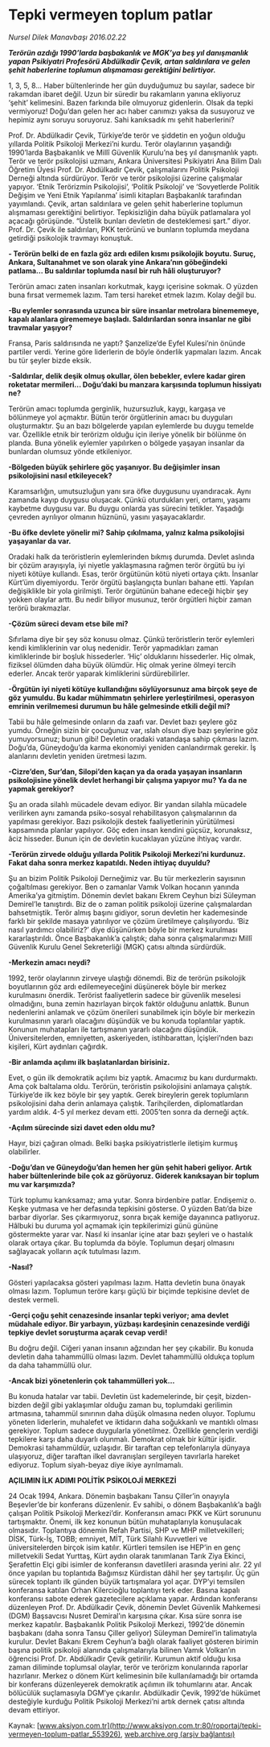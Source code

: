 # Tepki vermeyen toplum patlar

*Nursel Dilek Manavbaşı 2016.02.22*

<div class="pNewsDetailMainContent ctx_content" itemprop="articleBody">
 <p>
  <em>
   <strong>
    Terörün azdığı 1990’larda başbakanlık ve MGK’ya beş yıl danışmanlık yapan Psikiyatri Profesörü Abdülkadir Çevik, artan saldırılara ve gelen şehit haberlerine toplumun alışmaması gerektiğini belirtiyor.
   </strong>
  </em>
 </p>
 <p>
  1, 3, 5, 8... Haber bültenlerinde her gün duyduğumuz bu sayılar, sadece bir rakamdan ibaret değil. Uzun bir süredir bu rakamların yanına ekliyoruz ‘şehit’ kelimesini. Bazen farkında bile olmuyoruz gidenlerin. Olsak da tepki vermiyoruz! Doğu’dan gelen her acı haber canımızı yaksa da susuyoruz ve hepimiz aynı soruyu soruyoruz. Sahi kanıksadık mı şehit haberlerini?
 </p>
 <p>
  Prof. Dr. Abdülkadir Çevik, Türkiye’de terör ve şiddetin en yoğun olduğu yıllarda Politik Psikoloji Merkezi’ni kurdu. Terör olaylarının yaşandığı 1990’larda Başbakanlık ve Millî Güvenlik Kurulu’na beş yıl danışmanlık yaptı. Terör ve terör psikolojisi uzmanı, Ankara Üniversitesi Psikiyatri Ana Bilim Dalı Öğretim Üyesi Prof. Dr. Abdülkadir Çevik, çalışmalarını Politik Psikoloji Derneği altında sürdürüyor. Terör ve terör psikolojisi üzerine çalışmalar yapıyor. ‘Etnik Terörizmin Psikolojisi’, ‘Politik Psikoloji’ ve ‘Sovyetlerde Politik Değişim ve Yeni Etnik Yapılanma’ isimli kitapları Başbakanlık tarafından yayımlandı. Çevik, artan saldırılara ve gelen şehit haberlerine toplumun alışmaması gerektiğini belirtiyor. Tepkisizliğin daha büyük patlamalara yol açacağı görüşünde. “Üstelik bunları devletin de desteklemesi şart.” diyor. Prof. Dr. Çevik ile saldırıları, PKK terörünü ve bunların toplumda meydana getirdiği psikolojik travmayı konuştuk.
 </p>
 <p>
  <strong>
   - Terörün belki de en fazla göz ardı edilen kısmı psikolojik boyutu. Suruç, Ankara, Sultanahmet ve son olarak yine Ankara’nın göbeğindeki patlama… Bu saldırılar toplumda nasıl bir ruh hâli oluşturuyor?
  </strong>
 </p>
 <p>
  Terörün amacı zaten insanları korkutmak, kaygı içerisine sokmak. O yüzden buna fırsat vermemek lazım. Tam tersi hareket etmek lazım. Kolay değil bu.
 </p>
 <p>
  <strong>
   -Bu eylemler sonrasında uzunca bir süre insanlar metrolara binememeye, kapalı alanlara girememeye başladı. Saldırılardan sonra insanlar ne gibi travmalar yaşıyor?
  </strong>
 </p>
 <p>
  Fransa, Paris saldırısında ne yaptı? Şanzelize’de Eyfel Kulesi’nin önünde partiler verdi. Yerine göre liderlerin de böyle önderlik yapmaları lazım. Ancak bu tür şeyler bizde eksik.
 </p>
 <p>
  <strong>
   -Saldırılar, delik deşik olmuş okullar, ölen bebekler, evlere kadar giren roketatar mermileri... Doğu’daki bu manzara karşısında toplumun hissiyatı ne?
  </strong>
 </p>
 <p>
  Terörün amacı toplumda gerginlik, huzursuzluk, kaygı, kargaşa ve bölünmeye yol açmaktır. Bütün terör örgütlerinin amacı bu duyguları oluşturmaktır. Şu an bazı bölgelerde yapılan eylemlerde bu duygu temelde var. Özellikle etnik bir terörizm olduğu için ileriye yönelik bir bölünme ön planda. Buna yönelik eylemler yapılırken o bölgede yaşayan insanlar da bunlardan olumsuz yönde etkileniyor.
 </p>
 <p>
  <strong>
   -Bölgeden büyük şehirlere göç yaşanıyor. Bu değişimler insan psikolojisini nasıl etkileyecek?
  </strong>
 </p>
 <p>
  Karamsarlığın, umutsuzluğun yanı sıra öfke duygusunu uyandıracak. Aynı zamanda kayıp duygusu oluşacak. Çünkü oturdukları yeri, ortamı, yaşamı kaybetme duygusu var. Bu duygu onlarda yas sürecini tetikler. Yaşadığı çevreden ayrılıyor olmanın hüznünü, yasını yaşayacaklardır.
 </p>
 <p>
  <strong>
   -Bu öfke devlete yönelir mi? Sahip çıkılmama, yalnız kalma psikolojisi yaşayanlar da var.
  </strong>
 </p>
 <p>
  Oradaki halk da teröristlerin eylemlerinden bıkmış durumda. Devlet aslında bir çözüm arayışıyla, iyi niyetle yaklaşmasına rağmen terör örgütü bu iyi niyeti kötüye kullandı. Esas, terör örgütünün kötü niyeti ortaya çıktı. İnsanlar Kürt’üm diyemiyordu. Terör örgütü başlangıçta bunları bahane etti. Yapılan değişiklikle bir yola girilmişti. Terör örgütünün bahane edeceği hiçbir şey yokken olaylar arttı. Bu nedir biliyor musunuz, terör örgütleri hiçbir zaman terörü bırakmazlar.
 </p>
 <p>
  <strong>
   -Çözüm süreci devam etse bile mi?
  </strong>
 </p>
 <p>
  Sıfırlama diye bir şey söz konusu olmaz. Çünkü teröristlerin terör eylemleri kendi kimliklerinin var oluş nedenidir. Terör yapmadıkları zaman kimliklerinde bir boşluk hissederler. ‘Hiç’ olduklarını hissederler. Hiç olmak, fiziksel ölümden daha büyük ölümdür. Hiç olmak yerine ölmeyi tercih ederler. Ancak terör yaparak kimliklerini sürdürebilirler.
 </p>
 <p>
  <strong>
   -Örgütün iyi niyeti kötüye kullandığını söylüyorsunuz ama birçok şeye de göz yumuldu. Bu kadar mühimmatın şehirlere yerleştirilmesi, operasyon emrinin verilmemesi durumun bu hâle gelmesinde etkili değil mi?
  </strong>
 </p>
 <p>
  Tabii bu hâle gelmesinde onların da zaafı var. Devlet bazı şeylere göz yumdu. Örneğin sizin bir çocuğunuz var, ıslah olsun diye bazı şeylerine göz yumuyorsunuz; bunun gibi! Devletin oradaki vatandaşa sahip çıkması lazım. Doğu’da, Güneydoğu’da karma ekonomiyi yeniden canlandırmak gerekir. İş alanlarını devletin yeniden üretmesi lazım.
 </p>
 <p>
  <strong>
   -Cizre’den, Sur’dan, Silopi’den kaçan ya da orada yaşayan insanların psikolojisine yönelik devlet herhangi bir çalışma yapıyor mu? Ya da ne yapmak gerekiyor?
  </strong>
 </p>
 <p>
  Şu an orada silahlı mücadele devam ediyor. Bir yandan silahla mücadele verilirken aynı zamanda psiko-sosyal rehabilitasyon çalışmalarının da yapılması gerekiyor. Bazı psikolojik destek faaliyetlerinin yürütülmesi kapsamında planlar yapılıyor. Göç eden insan kendini güçsüz, korunaksız, âciz hisseder. Bunun için de devletin kucaklayan yüzüne ihtiyaç vardır.
 </p>
 <p>
  <strong>
   -Terörün zirvede olduğu yıllarda Politik Psikoloji Merkezi’ni kurdunuz. Fakat daha sonra merkez kapatıldı. Neden ihtiyaç duyuldu?
  </strong>
 </p>
 <p>
  Şu an bizim Politik Psikoloji Derneğimiz var. Bu tür merkezlerin sayısının çoğaltılması gerekiyor. Ben o zamanlar Vamık Volkan hocanın yanında Amerika’ya gitmiştim. Dönemin devlet bakanı Ekrem Ceyhun bizi Süleyman Demirel’le tanıştırdı. Biz de o zaman politik psikoloji üzerine çalışmalardan bahsetmiştik. Terör almış başını gidiyor, sorun devletin her kademesinde farklı bir şekilde masaya yatırılıyor ve çözüm üretilmeye çalışılıyordu. ‘Biz nasıl yardımcı olabiliriz?’ diye düşünürken böyle bir merkez kurulması kararlaştırıldı. Önce Başbakanlık’a çalıştık; daha sonra çalışmalarımızı Millî Güvenlik Kurulu Genel Sekreterliği (MGK) çatısı altında sürdürdük.
 </p>
 <p>
  <strong>
   -Merkezin amacı neydi?
  </strong>
 </p>
 <p>
  1992, terör olaylarının zirveye ulaştığı dönemdi. Biz de terörün psikolojik boyutlarının göz ardı edilemeyeceğini düşünerek böyle bir merkez kurulmasını önerdik. Terörist faaliyetlerin sadece bir güvenlik meselesi olmadığını, buna zemin hazırlayan birçok faktör olduğunu anlattık. Bunun nedenlerini anlamak ve çözüm önerileri sunabilmek için böyle bir merkezin kurulmasının yararlı olacağını düşündük ve bu konuda toplantılar yaptık. Konunun muhatapları ile tartışmanın yararlı olacağını düşündük. Üniversitelerden, emniyetten, askeriyeden, istihbarattan, İçişleri’nden bazı kişileri, Kürt aydınları çağırdık.
 </p>
 <p>
  <strong>
   -Bir anlamda açılımı ilk başlatanlardan birisiniz.
  </strong>
 </p>
 <p>
  Evet, o gün ilk demokratik açılımı biz yaptık. Amacımız bu kanı durdurmaktı. Ama çok baltalama oldu. Terörün, teröristin psikolojisini anlamaya çalıştık. Türkiye’de ilk kez böyle bir şey yaptık. Gerek bireylerin gerek toplumların psikolojisini daha derin anlamaya çalıştık. Tarihçilerden, diplomatlardan yardım aldık. 4-5 yıl merkez devam etti. 2005’ten sonra da derneği açtık.
 </p>
 <p>
  <strong>
   -Açılım sürecinde sizi davet eden oldu mu?
  </strong>
 </p>
 <p>
  Hayır, bizi çağıran olmadı. Belki başka psikiyatristlerle iletişim kurmuş olabilirler.
 </p>
 <p>
  <strong>
   -Doğu’dan ve Güneydoğu’dan hemen her gün şehit haberi geliyor. Artık haber bültenlerinde bile çok az görüyoruz. Giderek kanıksayan bir toplum mu var karşımızda?
  </strong>
 </p>
 <p>
  Türk toplumu kanıksamaz; ama yutar. Sonra birdenbire patlar. Endişemiz o. Keşke yutmasa ve her defasında tepkisini gösterse. O yüzden Batı’da bize barbar diyorlar. Ses çıkarmıyoruz, sonra bıçak kemiğe dayanınca patlıyoruz. Hâlbuki bu duruma yol açmamak için tepkilerimizi günü gününe göstermekte yarar var. Nasıl ki insanlar içine atar bazı şeyleri ve o hastalık olarak ortaya çıkar. Bu toplumda da böyle. Toplumun deşarj olmasını sağlayacak yolların açık tutulması lazım.
 </p>
 <p>
  <strong>
   -Nasıl?
  </strong>
 </p>
 <p>
  Gösteri yapılacaksa gösteri yapılması lazım. Hatta devletin buna önayak olması lazım. Toplumun teröre karşı güçlü bir biçimde tepkisine devlet de destek vermeli.
 </p>
 <p>
  <strong>
   -Gerçi çoğu şehit cenazesinde insanlar tepki veriyor; ama devlet müdahale ediyor. Bir yarbayın, yüzbaşı kardeşinin cenazesinde verdiği tepkiye devlet soruşturma açarak cevap verdi!
  </strong>
 </p>
 <p>
  Bu doğru değil. Ciğeri yanan insanın ağzından her şey çıkabilir. Bu konuda devletin daha tahammüllü olması lazım. Devlet tahammüllü oldukça toplum da daha tahammüllü olur.
 </p>
 <p>
  <strong>
   -Ancak bizi yönetenlerin çok tahammülleri yok…
  </strong>
 </p>
 <p>
  Bu konuda hatalar var tabii. Devletin üst kademelerinde, bir çeşit, bizden-bizden değil gibi yaklaşımlar olduğu zaman bu, toplumdaki gerilimin artmasına, tahammül sınırının daha düşük olmasına neden oluyor. Toplumu yöneten liderlerin, muhalefet ve iktidarın daha soğukkanlı ve mantıklı olması gerekiyor. Toplum sadece duygularla yönetilmez. Özellikle gençlerin verdiği tepkilere karşı daha duyarlı olunmalı. Demokrat olmak bir kültür işidir. Demokrasi tahammüldür, uzlaşıdır. Bir taraftan cep telefonlarıyla dünyaya ulaşıyoruz, diğer taraftan ilkel davranışları sergileyen tavırlarla hareket ediyoruz. Toplum siyah-beyaz diye ikiye ayrılmamalı.
 </p>
 <p>
  <strong>
   AÇILIMIN İLK ADIMI POLİTİK PSİKOLOJİ MERKEZİ
  </strong>
 </p>
 <p>
  24 Ocak 1994, Ankara. Dönemin başbakanı Tansu Çiller’in onayıyla Beşevler’de bir konferans düzenlenir. Ev sahibi, o dönem Başbakanlık’a bağlı çalışan Politik Psikoloji Merkezi’dir. Konferansın amacı PKK ve Kürt sorununu tartışmaktır. Önemi, ilk kez konunun bütün muhataplarıyla konuşulacak olmasıdır. Toplantıya dönemin Refah Partisi, SHP ve MHP milletvekilleri; DİSK, Türk-İş, TOBB; emniyet, MİT, Türk Silahlı Kuvvetleri ve üniversitelerden birçok isim katılır. Kürtleri temsilen ise HEP’in en genç milletvekili Sedat Yurttaş, Kürt aydın olarak tanımlanan Tarık Ziya Ekinci, Şerafettin Elçi gibi isimler de konferansın davetlileri arasında yerini alır. 22 yıl önce yapılan bu toplantıda Bağımsız Kürdistan dâhil her şey tartışılır. Üç gün sürecek toplantı ilk günden büyük tartışmalara yol açar. DYP’yi temsilen konferansa katılan Orhan Kilercioğlu toplantıyı terk eder. Basına kapalı konferansı sabote ederek gazetecilere açıklama yapar. Ardından konferansı düzenleyen Prof. Dr. Abdülkadir Çevik, dönemin Devlet Güvenlik Mahkemesi (DGM) Başsavcısı Nusret Demiral’ın karşısına çıkar. Kısa süre sonra ise merkez kapatılır. Başbakanlık Politik Psikoloji Merkezi, 1992’de dönemin başbakanı (daha sonra Tansu Çiller geliyor) Süleyman Demirel’in talimatıyla kurulur. Devlet Bakanı Ekrem Ceyhun’a bağlı olarak faaliyet gösteren birimin başına politik psikoloji alanında çalışmalarıyla bilinen Vamık Volkan’ın öğrencisi Prof. Dr. Abdülkadir Çevik getirilir. Kurumun aktif olduğu kısa zaman diliminde toplumsal olaylar, terör ve terörizm konularında raporlar hazırlanır. Merkez o dönem Kürt kelimesinin bile kullanılamadığı bir ortamda bir konferans düzenleyerek demokratik açılımın ilk tohumlarını atar. Ancak bölücülük suçlamasıyla DGM’ye çıkarılır. Abdülkadir Çevik, 1992’de hükümet desteğiyle kurduğu Politik Psikoloji Merkezi’ni artık dernek çatısı altında devam ettiriyor.
 </p>
</div>


Kaynak: [www.aksiyon.com.tr](http://www.aksiyon.com.tr:80/roportaj/tepki-vermeyen-toplum-patlar_553926), [web.archive.org (arşiv bağlantısı)](http://web.archive.org/web/20160229131641/http://www.aksiyon.com.tr:80/roportaj/tepki-vermeyen-toplum-patlar_553926)
